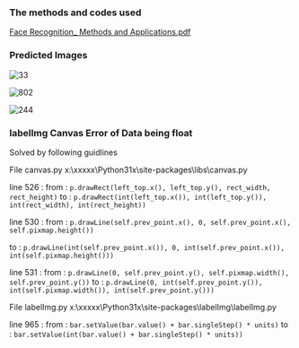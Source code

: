 ### The methods and codes used 

[Face Recognition_ Methods and Applications.pdf](https://github.com/H5SH/Ai-Attendance-System/files/15502601/Face.Recognition_.Methods.and.Applications.pdf)

### Predicted Images 

![33](https://github.com/H5SH/Ai-Attendance-System/assets/108005824/f2bf6fce-7109-4f7d-b5fe-b897624a7aff)

![802](https://github.com/H5SH/Ai-Attendance-System/assets/108005824/b2de8bfa-597d-4d0e-9027-4b6ab25a6515)

![244](https://github.com/H5SH/Ai-Attendance-System/assets/108005824/bfa45f08-0b7e-4798-9f3c-9cb90b82a54c)


### labelImg Canvas Error of Data being float 

Solved by following guidlines

File canvas.py
x:\xxxxx\Python31x\site-packages\libs\canvas.py

line 526 :
from :
`p.drawRect(left_top.x(), left_top.y(), rect_width, rect_height)`
to :
`p.drawRect(int(left_top.x()), int(left_top.y()), int(rect_width), int(rect_height))`

line 530 :
from :
`p.drawLine(self.prev_point.x(), 0, self.prev_point.x(), self.pixmap.height())`

to :
`p.drawLine(int(self.prev_point.x()), 0, int(self.prev_point.x()), int(self.pixmap.height()))`

line 531 :
from :
`p.drawLine(0, self.prev_point.y(), self.pixmap.width(), self.prev_point.y())`
to :
`p.drawLine(0, int(self.prev_point.y()), int(self.pixmap.width()), int(self.prev_point.y()))`

File labelImg.py
x:\xxxxx\Python31x\site-packages\labelImg\labelImg.py

line 965 :
from :
`bar.setValue(bar.value() + bar.singleStep() * units)`
to :
`bar.setValue(int(bar.value() + bar.singleStep() * units))`





